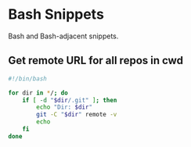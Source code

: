 # Bash Snippets

Bash and Bash-adjacent snippets.

## Get remote URL for all repos in cwd

```sh
#!/bin/bash

for dir in */; do
	if [ -d "$dir/.git" ]; then
		echo "Dir: $dir"
		git -C "$dir" remote -v
		echo
	fi
done
```

